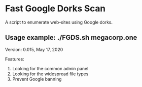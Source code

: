 Fast Google Dorks Scan
======================

A script to enumerate web-sites using Google dorks. 


Usage example: ./FGDS.sh megacorp.one
-------------------------------------

Version: 0.015, May 17, 2020

Features:
1. Looking for the common admin panel 
2. Looking for the widespread file types
3. Prevent Google banning
